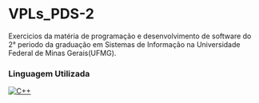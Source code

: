 # VPLs_PDS-2

Exercicios da matéria de programação e desenvolvimento de software do 2° periodo da graduação em Sistemas de Informação na Universidade Federal de Minas Gerais(UFMG).

### Linguagem Utilizada
[![C++](https://img.shields.io/badge/C%2B%2B-00599C?style=for-the-badge&logo=c%2B%2B&logoColor=white)]() 
 
